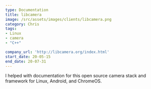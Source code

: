 ```yaml
---
type: Documentation
title: libcamera
image: /src/assets/images/clients/libcamera.png
category: Chris
tags:
- Linux
- camera
- "C++"

company_url: 'http://libcamera.org/index.html'
start_date: 20-05-15
end_date: 20-07-31
---
```


I helped with documentation for this open source camera stack and framework for Linux, Android, and ChromeOS.
